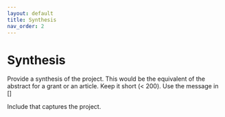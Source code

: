 ```yaml
---
layout: default
title: Synthesis
nav_order: 2
---
```


# Synthesis

Provide a synthesis of the project. This would be the equivalent of the abstract for a grant or an article. Keep it short (< 200). Use the message in []

Include that captures the project.
